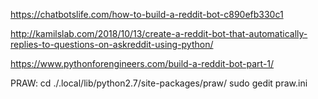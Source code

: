 https://chatbotslife.com/how-to-build-a-reddit-bot-c890efb330c1

http://kamilslab.com/2018/10/13/create-a-reddit-bot-that-automatically-replies-to-questions-on-askreddit-using-python/

https://www.pythonforengineers.com/build-a-reddit-bot-part-1/


PRAW:
cd  ./.local/lib/python2.7/site-packages/praw/
sudo gedit praw.ini